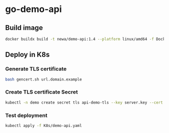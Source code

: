 # go-demo-api

## Build image

```bash
docker buildx build -t newa/demo-api:1.4 --platform linux/amd64 -f Dockerfile . --push
```

## Deploy in K8s

### Generate TLS certificate

```bash
bash gencert.sh url.domain.example
```

### Create TLS certificate Secret

``` bash
kubectl -n demo create secret tls api-demo-tls --key server.key --cert server.crt
```

### Test deployment

```bash
kubectl apply -f K8s/demo-api.yaml
```
